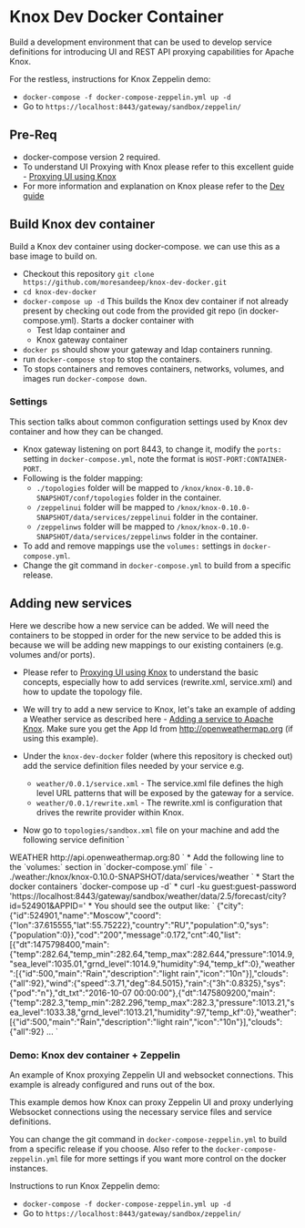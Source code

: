 # Knox Dev Docker Container

Build a development environment that can be used to develop service definitions for introducing UI and REST API proxying capabilities for Apache Knox.

For the restless, instructions for Knox Zeppelin demo:
* `docker-compose -f docker-compose-zeppelin.yml up -d`
*  Go to `https://localhost:8443/gateway/sandbox/zeppelin/`

## Pre-Req
* docker-compose version 2 required.
* To understand UI Proxying with Knox please refer to this excellent guide - [Proxying UI using Knox](https://cwiki.apache.org/confluence/display/KNOX/Proxying+a+UI+using+Knox)
* For more information and explanation on Knox please refer to the [Dev guide](https://knox.apache.org/books/knox-0-9-1/dev-guide.html)

## Build Knox dev container
Build a Knox dev container using docker-compose. we can use this as a base image to build on.

* Checkout this repository `git clone https://github.com/moresandeep/knox-dev-docker.git`
* `cd knox-dev-docker`
* `docker-compose up -d` This builds the Knox dev container if not already present by checking out code from the provided git repo (in docker-compose.yml). Starts a docker container with
  * Test ldap container and
  * Knox gateway container
* `docker ps` should show your gateway and ldap containers running.
* run `docker-compose stop` to stop the containers.
* To stops containers and removes containers, networks, volumes, and images run `docker-compose down`.

### Settings
This section talks about common configuration settings used by Knox dev container and how they can be changed.
* Knox gateway listening on port 8443, to change it, modify the `ports:` setting in `docker-compose.yml`, note the format is `HOST-PORT:CONTAINER-PORT`.
* Following is the folder mapping:
  * `./topologies` folder will be mapped to `/knox/knox-0.10.0-SNAPSHOT/conf/topologies` folder in the container.   
  * `/zeppelinui` folder will be mapped to `/knox/knox-0.10.0-SNAPSHOT/data/services/zeppelinui` folder in the container.
  * `/zeppelinws` folder will be mapped to `/knox/knox-0.10.0-SNAPSHOT/data/services/zeppelinws` folder in the container.
* To add and remove mappings use the `volumes:` settings in `docker-compose.yml`.
* Change the git command in `docker-compose.yml` to build from a specific release.

## Adding new services
Here we describe how a new service can be added. We will need the containers to be stopped in order for the new service to be added this is because we will be adding new mappings to our existing containers (e.g. volumes and/or ports).

* Please refer to [Proxying UI using Knox](https://cwiki.apache.org/confluence/display/KNOX/Proxying+a+UI+using+Knox) to understand the basic concepts, especially how to add services (rewrite.xml, service.xml) and how to update the topology file.

* We will try to add a new service to Knox, let's take an example of adding a Weather service as described here - [Adding a service to Apache Knox](https://cwiki.apache.org/confluence/display/KNOX/2015/12/17/Adding+a+service+to+Apache+Knox). Make sure you get the App Id from http://openweathermap.org (if using this example).

* Under the `knox-dev-docker` folder (where this repository is checked out) add the service definition files needed by your service e.g.  
  * `weather/0.0.1/service.xml` - The service.xml file defines the high level URL patterns that will be exposed by the gateway for a service.
  *  `weather/0.0.1/rewrite.xml` - The rewrite.xml is configuration that drives the rewrite provider within Knox.

* Now go to `topologies/sandbox.xml` file on your machine and add the following service definition
`
<service>
    <role>WEATHER</role>
    <url>http://api.openweathermap.org:80</url>
</service>
`
* Add the following line to the `volumes:` section in `docker-compose.yml` file
`
- ./weather:/knox/knox-0.10.0-SNAPSHOT/data/services/weather
`
* Start the docker containers `docker-compose up -d`
* curl -ku guest:guest-password 'https://localhost:8443/gateway/sandbox/weather/data/2.5/forecast/city?id=524901&APPID=<OPENWEATHERMAP_APPID>'
* You should see the output like:
`
{"city":{"id":524901,"name":"Moscow","coord":{"lon":37.615555,"lat":55.75222},"country":"RU","population":0,"sys":{"population":0}},"cod":"200","message":0.172,"cnt":40,"list":[{"dt":1475798400,"main":{"temp":282.64,"temp_min":282.64,"temp_max":282.644,"pressure":1014.9,"sea_level":1035.01,"grnd_level":1014.9,"humidity":94,"temp_kf":0},"weather":[{"id":500,"main":"Rain","description":"light rain","icon":"10n"}],"clouds":{"all":92},"wind":{"speed":3.71,"deg":84.5015},"rain":{"3h":0.8325},"sys":{"pod":"n"},"dt_txt":"2016-10-07 00:00:00"},{"dt":1475809200,"main":{"temp":282.3,"temp_min":282.296,"temp_max":282.3,"pressure":1013.21,"sea_level":1033.38,"grnd_level":1013.21,"humidity":97,"temp_kf":0},"weather":[{"id":500,"main":"Rain","description":"light rain","icon":"10n"}],"clouds":{"all":92} ...
`

### Demo: Knox dev container + Zeppelin  
An example of Knox proxying Zeppelin UI and websocket connections. This example is already configured and runs out of the box.

This example demos how Knox can proxy Zeppelin UI and proxy underlying Websocket connections using the necessary service files and service definitions.

You can change the git command in `docker-compose-zeppelin.yml` to build from a specific release if you choose.
Also refer to the `docker-compose-zeppelin.yml` file for more settings if you want more control on the docker instances.

Instructions to run Knox Zeppelin demo:
* `docker-compose -f docker-compose-zeppelin.yml up -d`
*  Go to `https://localhost:8443/gateway/sandbox/zeppelin/` 
